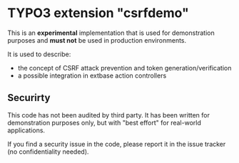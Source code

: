 # TYPO3 extension "csrfdemo"

This is an **experimental** implementation that is used for demonstration purposes and **must not** be used in production environments.

It is used to describe:

- the concept of CSRF attack prevention and token generation/verification
- a possible integration in extbase action controllers

## Securirty

This code has not been audited by third party. It has been written for demonstration purposes only, but with
"best effort" for real-world applications.

If you find a security issue in the code, please report it in the issue tracker (no confidentiality needed).
